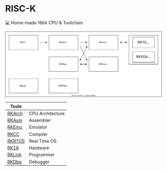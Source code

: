 # RISC-K

💻 Home-made 16bit CPU & Toolchain

![](img/concept.dio.svg)

| Tools               |                  |
| ------------------- | ---------------- |
| [RKArch](./rkarch/) | CPU Architecture |
| [RKAsm](./rkasm/)   | Assembler        |
| [RKEmu](./rkemu/)   | Emulator         |
| [RKCC](./rkcc/)     | Compiler         |
| [RKRTOS](./rkrtos/) | Real Time OS     |
| [RK16](./rk16/)     | Hardware         |
| [RKLink](./rklink/) | Programmer       |
| [RKDbg](./rkdbg/)   | Debugger         |
